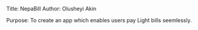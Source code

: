 Title: NepaBill
Author: Olusheyi Akin

Purpose: To create an app which enables users pay Light bills seemlessly.


